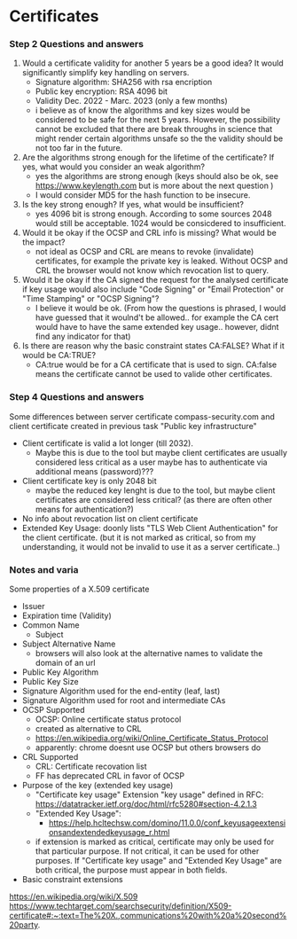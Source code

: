 # Certificates

### Step 2 Questions and answers

1. Would a certificate validity for another 5 years be a good idea? It would significantly simplify key handling on servers.
    - Signature algorithm: SHA256 with rsa encription
    - Public key encryption: RSA 4096 bit
    - Validity Dec. 2022 - Marc. 2023  (only a few months)
    - i believe as of know the algorithms and key sizes would be considered to be safe for the next 5 years. However, the possibility cannot be excluded that there are break throughs in science that might render certain algorithms unsafe so the the validity should be not too far in the future. 
2. Are the algorithms strong enough for the lifetime of the certificate? If yes, what would you consider an weak algorithm?
    - yes the algorithms are strong enough (keys should also be ok, see https://www.keylength.com but is more about the next question )
    - I would consider MD5 for the hash function to be insecure.
3. Is the key strong enough? If yes, what would be insufficient?
    - yes 4096 bit is strong enough. According to some sources 2048 would still be acceptable. 1024 would be consicdered to insufficient. 
4. Would it be okay if the OCSP and CRL info is missing? What would be the impact?
    - not ideal as OCSP and CRL are means to revoke (invalidate) certificates, for example the private key is leaked. Without OCSP and CRL the browser would not know which revocation list to query.
5. Would it be okay if the CA signed the request for the analysed certificate if key usage would also include "Code Signing" or "Email Protection" or "Time Stamping" or "OCSP Signing"?
    - I believe it would be ok. (From how the questions is phrased, I would have guessed that it woulnd't be allowed.. for example the CA cert would have to have the same extended key usage.. however, didnt find any indicator for that) 
6. Is there are reason why the basic constraint states CA:FALSE? What if it would be CA:TRUE?
    - CA:true would be for a CA certificate that is used to sign. CA:false means the certificate cannot be used to valide other certificates.

### Step 4 Questions and answers
Some differences between server certificate compass-security.com and client certificate created in previous task "Public key infrastructure"

- Client certificate is valid a lot longer (till 2032).
    - Maybe this is due to the tool but maybe client certificates are usually considered less critical as a user maybe has to authenticate via additional means (password)???
- Client certificate key is only 2048 bit
    - maybe the reduced key lenght is due to the tool, but maybe client certificates are considered less critical? (as there are often other means for authentication?)
- No info about revocation list on client certificate
- Extended Key Usage: doonly lists "TLS Web Client Authentication" for the client certificate. (but it is not marked as critical, so from my understanding, it would not be invalid to use it as a server certificate..)

### Notes and varia

Some properties of a X.509 certificate


- Issuer
- Expiration time (Validity)
- Common Name
    - Subject
- Subject Alternative Name
    - browsers will also look at the alternative names to validate the domain of an url
- Public Key Algorithm
- Public Key Size
- Signature Algorithm used for the end-entity (leaf, last)
- Signature Algorithm used for root and intermediate CAs
- OCSP Supported
    - OCSP: Online certificate status protocol
    - created as alternative to CRL
    - https://en.wikipedia.org/wiki/Online_Certificate_Status_Protocol 
    - apparently: chrome doesnt use OCSP but others browsers do
- CRL Supported
    - CRL: Certificate recovation list
    - FF has deprecated CRL in favor of OCSP
- Purpose of the key (extended key usage)
    - "Certificate key usage" 
    Extension "key usage" defined in RFC: https://datatracker.ietf.org/doc/html/rfc5280#section-4.2.1.3
    - "Extended Key Usage": 
        - https://help.hcltechsw.com/domino/11.0.0/conf_keyusageextensionsandextendedkeyusage_r.html
    - if extension is marked as critical, certificate may only be used for that particular purpose. If not critical, it can be used for other purposes. If "Certificate key usage" and "Extended Key Usage" are both critical, the purpose must appear in both fields.
- Basic constraint extensions



https://en.wikipedia.org/wiki/X.509
https://www.techtarget.com/searchsecurity/definition/X509-certificate#:~:text=The%20X.,communications%20with%20a%20second%20party.
